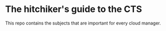 # The hitchiker's guide to the CTS

This repo contains the subjects that are important for every cloud manager.